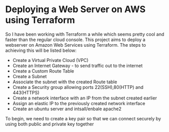 # Deploying a Web Server on AWS using Terraform

So I have been working with Terraform a while which seems pretty cool and faster than the regular cloud console.
This project aims to deploy a webserver on Amazon Web Services using Terraform. The steps to achieving this will be listed below:
<ul>
<li>Create a Virtual Private Cloud (VPC)</li>
<li>Create an Internet Gateway - to send traffic out to the internet </li>
<li>Create a Custom Route Table</li>
<li>Create a Subnet</li>
<li>Associate the subnet with the created Route table</li>
<li>Create a Security group allowing ports 22(SSH),80(HTTP) and 443(HTTPS)</li>
<li>Create a network interface with an IP from the subnet created earlier</li>
<li>Assign an elastic IP to the previously created network interface</li>
<li>Create an ubuntu server and intsall/enbale apache2</li>
</ul>

To begin, we need to create a key pair so that we can connect securely by using both public and private key together
